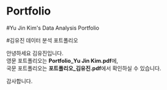# Portfolio

#Yu Jin Kim's Data Analysis Portfolio
   
#김유진 데이터 분석 포트폴리오
   
   
   
   
   
안녕하세요 김유진입니다.   
영문 포트폴리오는 **Portfolio_Yu Jin Kim.pdf**에,   
국문 포트폴리오는 **포트폴리오_김유진.pdf**에서 확인하실 수 있습니다.
   
   
   
감사합니다.
